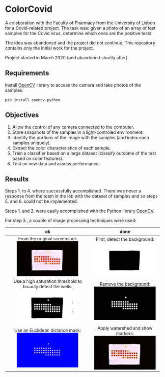 # ColorCovid
A colaboration with the Faculty of Pharmacy from the University of Lisbon for a Covid-related project.
The task was: given a photo of an array of test samples for the Covid virus, determine which ones are the positive tests.

The idea was abandoned and the project did not continue.
This repository contains only the initial work for the project.

Project started in March 2020 (and abandoned shortly after).

## Requirements

Install [OpenCV](https://docs.opencv.org/master/index.html) library to access the camera and take photos of the samples:
```
pip install opencv-python
```

## Objectives

1. Allow the control of any camera connected to the computer.
2. Store snapshots of the samples in a light-controled environment.
3. Identify the portions of the image with the samples (and index each samples uniquely).
4. Extract the color characteristics of each sample.
5. Train a classifier based on a large dataset (classify outcome of the test based on color features).
6. Test on new data and assess performance.

## Results

Steps 1. to 4. where successfully accomplished.
There was never a response from the team in the lab with the dataset of samples and so steps 5. and 6. could not be implemented.

Steps 1. and 2. were easily accomplished with the Python library [OpenCV](https://docs.opencv.org/master/index.html).

For step 3., a couple of image processing techniques were used:

| ok | done |
:----:|:------:
From the original screenshot: <img src="/pre-processing/image_processing_0_original.PNG" width="200"/> | First, detect the background: <img src="/pre-processing/image_processing_1_background_detection.PNG" width="200"/>
Use a high saturation threshold to broadly detect the wells: <img src="/pre-processing/image_processing_2_high_saturation_threshold.PNG" width="200"/> | Remove the background: <img src="/pre-processing/image_processing_3_background_removal.PNG" width="200"/>
Use an Euclidean distance mask: <img src="/pre-processing/image_processing_4_euclidean_distance.PNG" width="200"/> | Apply watershed and show markers: <img src="/pre-processing/image_processing_5_marker_by_watershedPNG.PNG" width="200"/>





